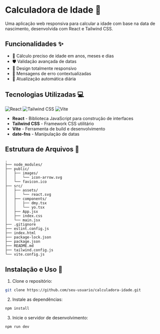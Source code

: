# Calculadora de Idade 📅

Uma aplicação web responsiva para calcular a idade com base na data de nascimento, desenvolvida com React e Tailwind CSS.

## Funcionalidades ✨

- 🎯 Cálculo preciso de idade em anos, meses e dias
- 🛡️ Validação avançada de datas
- 📱 Design totalmente responsivo
- 🚨 Mensagens de erro contextualizadas
- 🔄 Atualização automática diária

## Tecnologias Utilizadas 💻

![React](https://img.shields.io/badge/React-20232A?style=for-the-badge&logo=react&logoColor=61DAFB)
![Tailwind CSS](https://img.shields.io/badge/Tailwind_CSS-38B2AC?style=for-the-badge&logo=tailwind-css&logoColor=white)
![Vite](https://img.shields.io/badge/Vite-B73BFE?style=for-the-badge&logo=vite&logoColor=FFD62E)

- **React** - Biblioteca JavaScript para construção de interfaces
- **Tailwind CSS** - Framework CSS utilitário
- **Vite** - Ferramenta de build e desenvolvimento
- **date-fns** - Manipulação de datas

## Estrutura de Arquivos 📁

```plaintext
.
├── node_modules/
├── public/
│   ├── images/
│   │   └── icon-arrow.svg
│   └── favicon.ico
├── src/
│   ├── assets/
│   │   └── react.svg
│   ├── components/
│   │   ├── dmy.tsx
│   │   └── yo.tsx
│   ├── App.jsx
│   ├── index.css
│   └── main.jsx
├── .gitignore
├── eslint.config.js
├── index.html
├── package-lock.json
├── package.json
├── README.md
├── tailwind.config.js
└── vite.config.js
```
## Instalação e Uso 🚀

1. Clone o repositório:
```bash
git clone https://github.com/seu-usuario/calculadora-idade.git
```
2. Instale as dependências:
```bash
npm install
```
3. Inicie o servidor de desenvolvimento:
```bash
npm run dev

